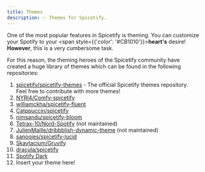 ```yaml
---
title: Themes
description: ✨ Themes for Spicetify.
---
```


One of the most popular features in Spicetify is theming.
You can customize your Spotify to your <span style={{'color': '#CB1010'}}>**heart's**</span> desire!
**However**, this is a very cumbersome task.

For this reason, the theming heroes of the Spicetify community have created a huge library of themes which can be found in the following repositories:

1. [spicetify/spicetify-themes](https://github.com/spicetify/spicetify-themes) - The official Spicetify themes repository. Feel free to contribute with more themes!
2. [NYRI4/Comfy-spicetify](https://github.com/NYRI4/Comfy-spicetify)
3. [williamckha/spicetify-fluent](https://github.com/williamckha/spicetify-fluent)
4. [Catppuccin/spicetify](https://github.com/catppuccin/spicetify)
5. [nimsandu/spicetify-bloom](https://github.com/nimsandu/spicetify-bloom)
6. [Tetrax-10/Nord-Spotify](https://github.com/Tetrax-10/Nord-Spotify) (not maintained)
7. [JulienMaille/dribbblish-dynamic-theme](https://github.com/JulienMaille/dribbblish-dynamic-theme) (not maintained)
8. [sanoojes/spicetify-lucid](https://github.com/sanoojes/spicetify-lucid)
9. [Skaytacium/Gruvify](https://github.com/Skaytacium/Gruvify)
10. [dracula/spicetify](https://github.com/dracula/spicetify)
11. [Spotify Dark](https://github.com/SyndiShanX/Spotify-Dark)
12. Insert your theme here!
